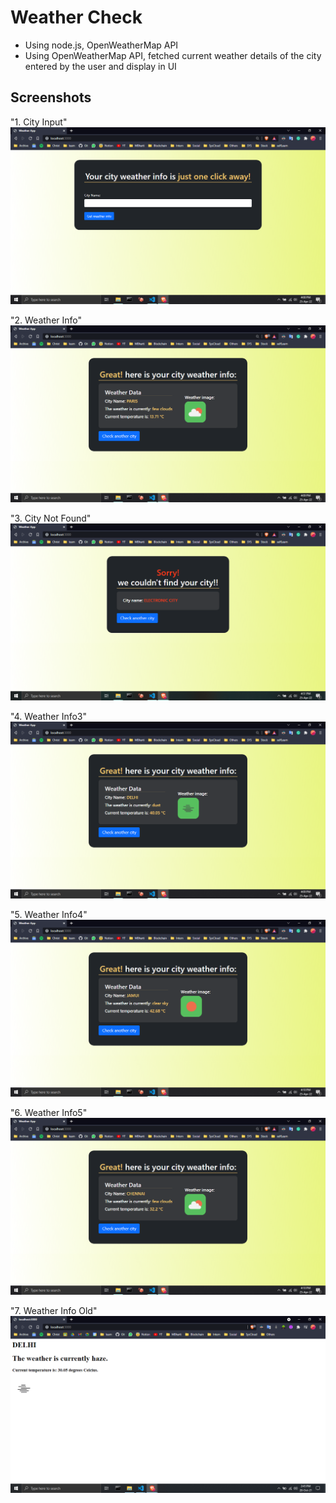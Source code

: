 # Weather Check
- Using node.js, OpenWeatherMap API
- Using OpenWeatherMap API, fetched current weather
details of the city entered by the user and display in UI


## Screenshots
"1. City Input"
![City Input](images/City%20NameInput.png)

"2. Weather Info"
![Weather Info](images/weatherInfo.png)

"3. City Not Found"
![City Not Found](images/cityNotFound.png)

"4. Weather Info3"
![Weather Info3](images/weatherInfoTwo.png)

"5. Weather Info4"
![Weather Info4](images/weatherInfoThree.png)

"6. Weather Info5"
![Weather Info5](images/weatherInfoFour.png)

"7. Weather Info Old"
![Weather Info](images/weatherinfoOld.png)